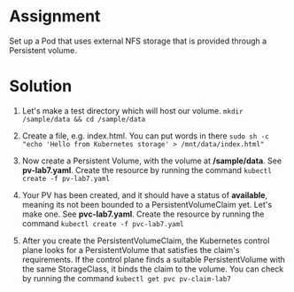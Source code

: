 # Assignment
Set up a Pod that uses external NFS storage that is provided through a Persistent volume.

# Solution
1. Let's make a test directory which will host our volume.
``mkdir /sample/data && cd /sample/data``

2. Create a file, e.g. index.html. You can put words in there
``sudo sh -c "echo 'Hello from Kubernetes storage' > /mnt/data/index.html"``

3. Now create a Persistent Volume, with the volume at **/sample/data**. See **pv-lab7.yaml**. Create the resource by running the command ```kubectl create -f pv-lab7.yaml```

4. Your PV has been created, and it should have a status of **available**, meaning its not been bounded to a PersistentVolumeClaim yet. Let's make one. See **pvc-lab7.yaml**. Create the resource by running the command ```kubectl create -f pvc-lab7.yaml```

5. After you create the PersistentVolumeClaim, the Kubernetes control plane looks for a PersistentVolume that satisfies the claim's requirements. If the control plane finds a suitable PersistentVolume with the same StorageClass, it binds the claim to the volume. You can check by running the command ``kubectl get pvc pv-claim-lab7``
